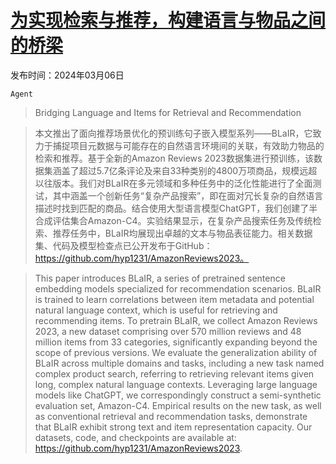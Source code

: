 # [为实现检索与推荐，构建语言与物品之间的桥梁](https://arxiv.org/abs/2403.03952)

发布时间：2024年03月06日

`Agent`

> Bridging Language and Items for Retrieval and Recommendation

> 本文推出了面向推荐场景优化的预训练句子嵌入模型系列——BLaIR，它致力于捕捉项目元数据与可能存在的自然语言环境间的关联，有效助力物品的检索和推荐。基于全新的Amazon Reviews 2023数据集进行预训练，该数据集涵盖了超过5.7亿条评论及来自33种类别的4800万项商品，规模远超以往版本。我们对BLaIR在多元领域和多种任务中的泛化性能进行了全面测试，其中涵盖一个创新任务“复杂产品搜索”，即在面对冗长复杂的自然语言描述时找到匹配的商品。结合使用大型语言模型ChatGPT，我们创建了半合成评估集合Amazon-C4。实验结果显示，在复杂产品搜索任务及传统检索、推荐任务中，BLaIR均展现出卓越的文本与物品表征能力。相关数据集、代码及模型检查点已公开发布于GitHub：https://github.com/hyp1231/AmazonReviews2023。

> This paper introduces BLaIR, a series of pretrained sentence embedding models specialized for recommendation scenarios. BLaIR is trained to learn correlations between item metadata and potential natural language context, which is useful for retrieving and recommending items. To pretrain BLaIR, we collect Amazon Reviews 2023, a new dataset comprising over 570 million reviews and 48 million items from 33 categories, significantly expanding beyond the scope of previous versions. We evaluate the generalization ability of BLaIR across multiple domains and tasks, including a new task named complex product search, referring to retrieving relevant items given long, complex natural language contexts. Leveraging large language models like ChatGPT, we correspondingly construct a semi-synthetic evaluation set, Amazon-C4. Empirical results on the new task, as well as conventional retrieval and recommendation tasks, demonstrate that BLaIR exhibit strong text and item representation capacity. Our datasets, code, and checkpoints are available at: https://github.com/hyp1231/AmazonReviews2023.